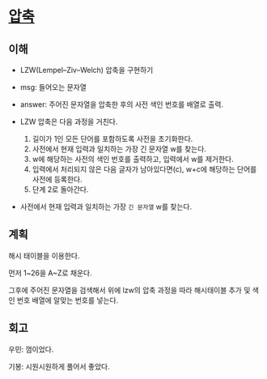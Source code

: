 # [압축](https://programmers.co.kr/learn/courses/30/lessons/17684)

## 이해

- LZW(Lempel–Ziv–Welch) 압축을 구현하기
- msg: 들어오는 문자열
- answer: 주어진 문자열을 압축한 후의 사전 색인 번호를 배열로 출력.

- LZW 압축은 다음 과정을 거친다.
    1. 길이가 1인 모든 단어를 포함하도록 사전을 초기화한다.
    2. 사전에서 현재 입력과 일치하는 가장 긴 문자열 w를 찾는다.
    3. w에 해당하는 사전의 색인 번호를 출력하고, 입력에서 w를 제거한다.
    4. 입력에서 처리되지 않은 다음 글자가 남아있다면(c), w+c에 해당하는 단어를 사전에 등록한다.
    5. 단계 2로 돌아간다.

- 사전에서 현재 입력과 일치하는 가장 `긴 문자열` w를 찾는다.

## 계획

해시 태이블을 이용한다. 

먼저 1~26을 A~Z로 채운다.

그후에 주어진 문자열을 검색해서 위에 lzw의 압축 과정을 따라 해시태이블 추가 및 색인 번호 배열에 알맞는 번호를 넣는다.

## 회고 

우민: 껌이었다.

기봉: 시원시원하게 풀어서 좋았다.